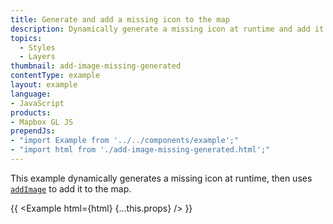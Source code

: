 ```yaml
---
title: Generate and add a missing icon to the map
description: Dynamically generate a missing icon at runtime and add it to the map.
topics:
  - Styles
  - Layers
thumbnail: add-image-missing-generated
contentType: example
layout: example
language:
- JavaScript
products:
- Mapbox GL JS
prependJs:
- "import Example from '../../components/example';"
- "import html from './add-image-missing-generated.html';"
---
```


This example dynamically generates a missing icon at runtime, then uses [`addImage`](https://docs.mapbox.com/mapbox-gl-js/api/map/#map#addimage) to add it to the map.

{{ <Example html={html} {...this.props} /> }}
